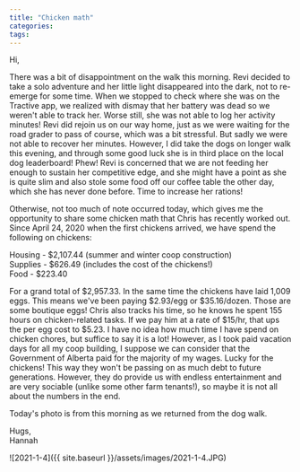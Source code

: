 ```yaml
---
title: "Chicken math"
categories:
tags:
---
```


Hi,

There was a bit of disappointment on the walk this morning. Revi decided to take a solo adventure and her little light disappeared into the dark, not to re-emerge for some time. When we stopped to check where she was on the Tractive app, we realized with dismay that her battery was dead so we weren't able to track her. Worse still, she was not able to log her activity minutes! Revi did rejoin us on our way home, just as we were waiting for the road grader to pass of course, which was a bit stressful. But sadly we were not able to recover her minutes. However, I did take the dogs on longer walk this evening, and through some good luck she is in third place on the local dog leaderboard! Phew! Revi is concerned that we are not feeding her enough to sustain her competitive edge, and she might have a point as she is quite slim and also stole some food off our coffee table the other day, which she has never done before. Time to increase her rations!

Otherwise, not too much of note occurred today, which gives me the opportunity to share some chicken math that Chris has recently worked out. Since April 24, 2020 when the first chickens arrived, we have spend the following on chickens:

Housing - $2,107.44 (summer and winter coop construction)<br />
Supplies - $626.49 (includes the cost of the chickens!)<br />
Food - $223.40

For a grand total of $2,957.33. In the same time the chickens have laid 1,009 eggs. This means we've been paying $2.93/egg or $35.16/dozen. Those are some boutique eggs! Chris also tracks his time, so he knows he spent 155 hours on chicken-related tasks. If we pay him at a rate of $15/hr, that ups the per egg cost to $5.23. I have no idea how much time I have spend on chicken chores, but suffice to say it is a lot! However, as I took paid vacation days for all my coop building, I suppose we can consider that the Government of Alberta paid for the majority of my wages. Lucky for the chickens! This way they won't be passing on as much debt to future generations. However, they do provide us with endless entertainment and are very sociable (unlike some other farm tenants!), so maybe it is not all about the numbers in the end.

Today's photo is from this morning as we returned from the dog walk.

Hugs,<br />
Hannah

![2021-1-4]({{ site.baseurl }}/assets/images/2021-1-4.JPG)